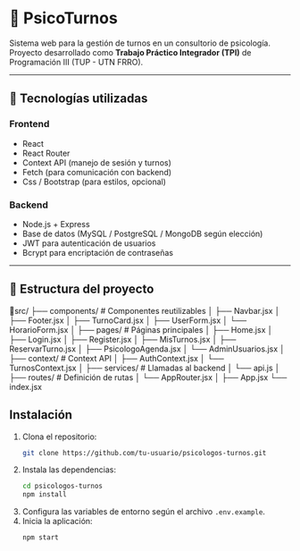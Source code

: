 
# 🧠 PsicoTurnos

Sistema web para la gestión de turnos en un consultorio de psicología.  
Proyecto desarrollado como **Trabajo Práctico Integrador (TPI)** de Programación III (TUP - UTN FRRO).  

---

## 📌 Tecnologías utilizadas

### Frontend
- React  
- React Router
- Context API (manejo de sesión y turnos)  
- Fetch (para comunicación con backend)  
- Css / Bootstrap (para estilos, opcional)

### Backend
- Node.js + Express  
- Base de datos (MySQL / PostgreSQL / MongoDB según elección)  
- JWT para autenticación de usuarios  
- Bcrypt para encriptación de contraseñas  

---

## 📂 Estructura del proyecto

📂src/
├── components/ # Componentes reutilizables
│ ├── Navbar.jsx
│ ├── Footer.jsx
│ ├── TurnoCard.jsx
│ ├── UserForm.jsx
│ └── HorarioForm.jsx
│
├── pages/ # Páginas principales
│ ├── Home.jsx
│ ├── Login.jsx
│ ├── Register.jsx
│ ├── MisTurnos.jsx
│ ├── ReservarTurno.jsx
│ ├── PsicologoAgenda.jsx
│ └── AdminUsuarios.jsx
│
├── context/ # Context API
│ ├── AuthContext.jsx
│ └── TurnosContext.jsx
│
├── services/ # Llamadas al backend
│ └── api.js
│
├── routes/ # Definición de rutas
│ └── AppRouter.jsx
│
├── App.jsx
└── index.jsx

## Instalación

1. Clona el repositorio:
    ```bash
    git clone https://github.com/tu-usuario/psicologos-turnos.git
    ```
2. Instala las dependencias:
    ```bash
    cd psicologos-turnos
    npm install
    ```
3. Configura las variables de entorno según el archivo `.env.example`.
4. Inicia la aplicación:
    ```bash
    npm start
    ```
